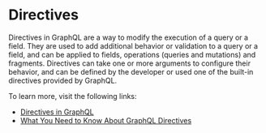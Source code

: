 # Directives

Directives in GraphQL are a way to modify the execution of a query or a field. They are used to add additional behavior or validation to a query or a field, and can be applied to fields, operations (queries and mutations) and fragments. Directives can take one or more arguments to configure their behavior, and can be defined by the developer or used one of the built-in directives provided by GraphQL.

To learn more, visit the following links:

- [Directives in GraphQL](https://www.apollographql.com/docs/apollo-server/schema/directives/)
- [What You Need to Know About GraphQL Directives](https://stepzen.com/blog/graphql-directives)